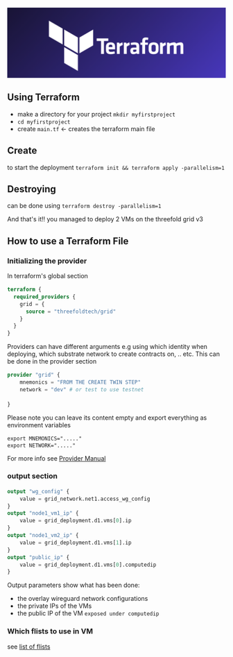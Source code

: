 ![ ](./advanced/img//terraform_.png)


## Using Terraform

- make a directory for your project `mkdir myfirstproject`
- `cd myfirstproject`
- create `main.tf`  <- creates the terraform main file 



## Create

to start the deployment `terraform init && terraform apply -parallelism=1`

## Destroying
can be done using `terraform destroy -parallelism=1`

And that's it!! you managed to deploy 2 VMs on the threefold grid v3

## How to use a Terraform File

### Initializing the provider

In terraform's global section 

```terraform
terraform {
  required_providers {
    grid = {
      source = "threefoldtech/grid"
    }
  }
}

```

Providers can have different arguments e.g using which identity when deploying, which substrate network to create contracts on, .. etc. This can be done in the provider section


```terraform
provider "grid" {
    mnemonics = "FROM THE CREATE TWIN STEP" 
    network = "dev" # or test to use testnet

}
```

Please note you can leave its content empty and export everything as environment variables

```
export MNEMONICS="....."
export NETWORK="....."

```

For more info see [Provider Manual](./advanced/terraform_provider.md)

### output section

```terraform
output "wg_config" {
    value = grid_network.net1.access_wg_config
}
output "node1_vm1_ip" {
    value = grid_deployment.d1.vms[0].ip
}
output "node1_vm2_ip" {
    value = grid_deployment.d1.vms[1].ip
}
output "public_ip" {
    value = grid_deployment.d1.vms[0].computedip
}

```

Output parameters show what has been done:

- the overlay wireguard network configurations
- the private IPs of the VMs
- the public IP of the VM `exposed under computedip` 

### Which flists to use in VM

see [list of flists](manual3_iac/grid3_supported_flists.md)



